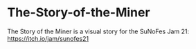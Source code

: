 # The-Story-of-the-Miner
The Story of the Miner is a visual story for the SuNoFes Jam 21: https://itch.io/jam/sunofes21
